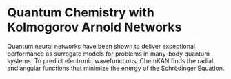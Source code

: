 # Quantum Chemistry with Kolmogorov Arnold Networks

Quantum neural networks have been shown to deliver exceptional performance as surrogate models for problems in many-body quantum systems. To predict electronic wavefunctions, ChemKAN finds the radial and angular functions that minimize the energy of the Schrödinger Equation. 

<!-- 
- [ ] Input: Molecular data
- [ ] Features: Electron-Nuclear, Electron-Electron &rarr; Ansatz
- [ ] Dense Associative block (DAB): Electron-Nuclear &rarr; Basic WF &rarr; Match Memory &rarr; WF
  - Learns configuration with greater number and tuned terms
  - Configurations/memories are preloaded, and possibly updated to match changing basis set. Look at computational costs of Det calc. vs Energy calc.
- [ ] Attenion block (AB): Electron-Electron &rarr; Projection in basis chosen by 1) DAB 2) AO expanded 3) MO from AO
  - Learns electron-electron interaction
- [ ] &Sigma; (Ansatz, WF-DAB, WF-AB)
- [ ] Minimize energy of system according to DAB and Psiformer like loss
  

After verifying chemical accuracy in free system 
use model to then study perturbed and strongly coupled
systems. Cavity QED, periodic systems, easy system with measurable
features - phase from magnetic field...
-->
